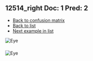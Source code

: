 ## 12514_right Doc: 1 Pred: 2
- [Back to confusion matrix](https://github.com/juliandewit/kaggle_retinopathy/blob/master/matrix.md)
- [Back to list](https://github.com/juliandewit/kaggle_retinopathy/blob/master/lists/12/list.md)
- [Next example in list](https://github.com/juliandewit/kaggle_retinopathy/blob/master/lists/12/12/12577_left.md)

![Eye](https://retinopaty.blob.core.windows.net/size1024/12514_right_1.jpeg)

### 

![Eye]()
